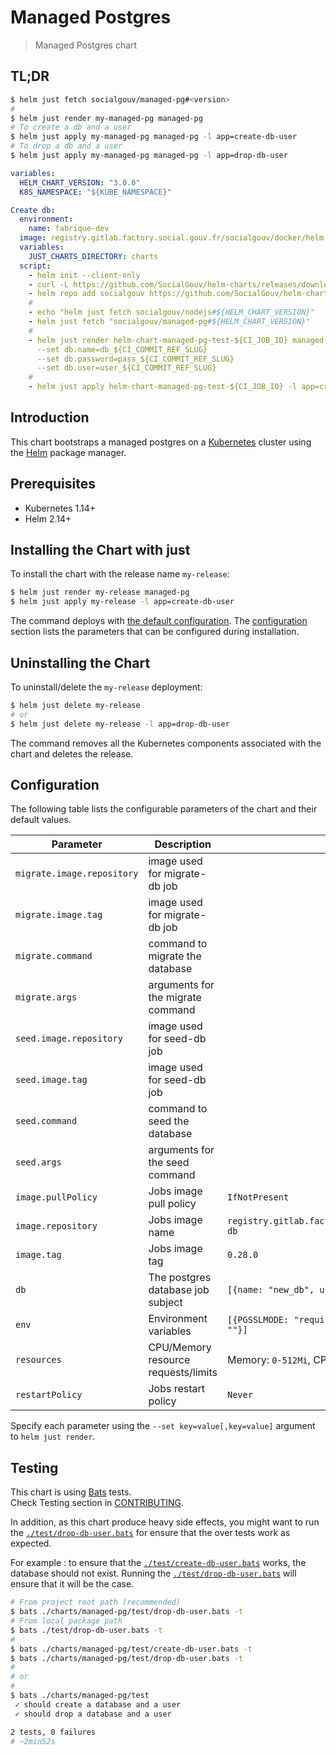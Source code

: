 # Managed Postgres

> Managed Postgres chart

## TL;DR

```sh
$ helm just fetch socialgouv/managed-pg#<version>
#
$ helm just render my-managed-pg managed-pg
# To create a db and a user
$ helm just apply my-managed-pg managed-pg -l app=create-db-user
# To drop a db and a user
$ helm just apply my-managed-pg managed-pg -l app=drop-db-user
```

```yaml
variables:
  HELM_CHART_VERSION: "3.0.0"
  K8S_NAMESPACE: "${KUBE_NAMESPACE}"

Create db:
  environment:
    name: fabrique-dev
  image: registry.gitlab.factory.social.gouv.fr/socialgouv/docker/helm:0.25.0
  variables:
    JUST_CHARTS_DIRECTORY: charts
  script:
    - helm init --client-only
    - curl -L https://github.com/SocialGouv/helm-charts/releases/download/v${HELM_CHART_VERSION}/helm-just-linux-${HELM_CHART_VERSION}.tgz | tar -C $(helm home) -xzv
    - helm repo add socialgouv https://github.com/SocialGouv/helm-charts/releases/download/v${HELM_CHART_VERSION}
    #
    - echo "helm just fetch socialgouv/nodejs#${HELM_CHART_VERSION}"
    - helm just fetch "socialgouv/managed-pg#${HELM_CHART_VERSION}"
    #
    - helm just render helm-chart-managed-pg-test-${CI_JOB_ID} managed-pg
      --set db.name=db_${CI_COMMIT_REF_SLUG}
      --set db.password=pass_${CI_COMMIT_REF_SLUG}
      --set db.user=user_${CI_COMMIT_REF_SLUG}
    #
    - helm just apply helm-chart-managed-pg-test-${CI_JOB_ID} -l app=create-db-user
```

## Introduction

This chart bootstraps a managed postgres on a [Kubernetes](http://kubernetes.io) cluster using the [Helm](https://helm.sh) package manager.

## Prerequisites

- Kubernetes 1.14+
- Helm 2.14+

## Installing the Chart with just

To install the chart with the release name `my-release`:

```sh
$ helm just render my-release managed-pg
$ helm just apply my-release -l app=create-db-user
```

The command deploys with [the default configuration](./values.yaml). The [configuration](#configuration) section lists the parameters that can be configured during installation.

## Uninstalling the Chart

To uninstall/delete the `my-release` deployment:

```bash
$ helm just delete my-release
# or
$ helm just delete my-release -l app=drop-db-user
```

The command removes all the Kubernetes components associated with the chart and deletes the release.

## Configuration

The following table lists the configurable parameters of the chart and their default values.

| Parameter                  | Description                         | Default                                                             |
| -------------------------- | ----------------------------------- | ------------------------------------------------------------------- |
| `migrate.image.repository` | image used for migrate-db job       |                                                                     |
| `migrate.image.tag`        | image used for migrate-db job       |                                                                     |
| `migrate.command`          | command to migrate the database     |                                                                     |
| `migrate.args`             | arguments for the migrate command   |                                                                     |
| `seed.image.repository`    | image used for seed-db job          |                                                                     |
| `seed.image.tag`           | image used for seed-db job          |                                                                     |
| `seed.command`             | command to seed the database        |                                                                     |
| `seed.args`                | arguments for the seed command      |                                                                     |
| `image.pullPolicy`         | Jobs image pull policy              | `IfNotPresent`                                                      |
| `image.repository`         | Jobs image name                     | `registry.gitlab.factory.social.gouv.fr/socialgouv/docker/azure-db` |
| `image.tag`                | Jobs image tag                      | `0.28.0`                                                            |
| `db`                       | The postgres database job subject   | `[{name: "new_db", user: "new_user", password: "new_pass"}]`        |
| `env`                      | Environment variables               | `[{PGSSLMODE: "require", PGHOST: "", PGUSER: "", PGPASSWORD: ""}]`  |
| `resources`                | CPU/Memory resource requests/limits | Memory: `0-512Mi`, CPU: `0-1000m`                                   |
| `restartPolicy`            | Jobs restart policy                 | `Never`                                                             |

Specify each parameter using the `--set key=value[,key=value]` argument to `helm just render`.

## Testing

This chart is using [Bats](https://github.com/sstephenson/bats) tests.  
Check Testing section in [CONTRIBUTING](../../CONTRIBUTING.md).

In addition, as this chart produce heavy side effects, you might want to run the [`./test/drop-db-user.bats`](./test/drop-db-user.bats) for ensure that the over tests work as expected.

For example : to ensure that the [`./test/create-db-user.bats`](./test/create-db-user.bats) works, the database should not exist. Running the [`./test/drop-db-user.bats`](./test/drop-db-user.bats) will ensure that it will be the case.

```sh
# From project root path (recommended)
$ bats ./charts/managed-pg/test/drop-db-user.bats -t
# From local package path
$ bats ./test/drop-db-user.bats -t
#
$ bats ./charts/managed-pg/test/create-db-user.bats -t
$ bats ./charts/managed-pg/test/drop-db-user.bats -t
#
# or
#
$ bats ./charts/managed-pg/test
 ✓ should create a database and a user
 ✓ should drop a database and a user

2 tests, 0 failures
# ~2min52s
```
